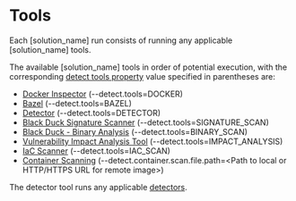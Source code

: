 # Tools

Each [solution_name] run consists of running any applicable [solution_name] tools.

The available [solution_name] tools in order of potential execution, with the corresponding [detect tools property](../properties/configuration/paths.md#detect-tools-included)
value specified in parentheses are:

* [Docker Inspector](../packagemgrs/docker/intro.md) (--detect.tools=DOCKER)
* [Bazel](../packagemgrs/bazel.md) (--detect.tools=BAZEL)
* [Detector](detectors.md) (--detect.tools=DETECTOR)
* [Black Duck Signature Scanner](../runningdetect/basics/runningwithblackduck.md) (--detect.tools=SIGNATURE_SCAN)
* [Black Duck - Binary Analysis](../runningdetect/basics/runningwithblackduck.md) (--detect.tools=BINARY_SCAN)
* [Vulnerability Impact Analysis Tool](../runningdetect/basics/runningwithblackduck.md) (--detect.tools=IMPACT_ANALYSIS)
* [IaC Scanner](../runningdetect/basics/runningwithblackduck.md) (--detect.tools=IAC_SCAN)
* [Container Scanning](../runningdetect/containerscanning.md) (--detect.container.scan.file.path=<Path to local or HTTP/HTTPS URL for remote image>)

The detector tool runs any applicable [detectors](detectors.md).
